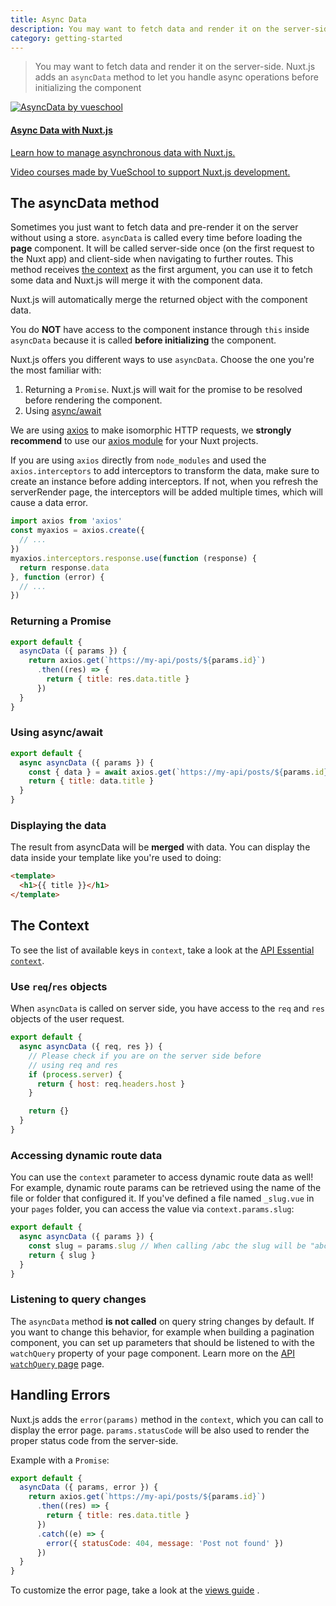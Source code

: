 ```yaml
---
title: Async Data
description: You may want to fetch data and render it on the server-side. Nuxt.js adds an `asyncData` method to let you handle async operations before setting the component data.
category: getting-started
---
```


> You may want to fetch data and render it on the server-side. Nuxt.js adds an `asyncData` method to let you handle async operations before initializing the component

<div>
  <a href="https://vueschool.io/courses/async-data-with-nuxtjs?friend=nuxt" target="_blank" class="Promote">
    <img src="/async-data-with-nuxtjs.png" srcset="/async-data-with-nuxtjs-2x.png 2x" alt="AsyncData by vueschool"/>
    <div class="Promote__Content">
      <h4 class="Promote__Content__Title">Async Data with Nuxt.js</h4>
      <p class="Promote__Content__Description">Learn how to manage asynchronous data with Nuxt.js.</p>
      <p class="Promote__Content__Signature">Video courses made by VueSchool to support Nuxt.js development.</p>
    </div>
  </a>
</div>

## The asyncData method

Sometimes you just want to fetch data and pre-render it on the server without using a store.
`asyncData` is called every time before loading the **page** component.
It will be called server-side once (on the first request to the Nuxt app) and client-side when navigating to further routes.
This method receives [the context](/api/context) as the first argument, you can use it to fetch some data and Nuxt.js will merge it with the component data.

Nuxt.js will automatically merge the returned object with the component data.

<div class="Alert Alert--orange">

You do **NOT** have access to the component instance through `this` inside `asyncData` because it is called **before initializing** the component.

</div>

Nuxt.js offers you different ways to use `asyncData`. Choose the one you're the most familiar with:

1. Returning a `Promise`. Nuxt.js will wait for the promise to be resolved before rendering the component.
2. Using [async/await](https://javascript.info/async-await)

<div class="Alert Alert--grey">

We are using [axios](https://github.com/mzabriskie/axios) to make isomorphic HTTP requests, we <strong>strongly recommend</strong> to use our [axios module](https://axios.nuxtjs.org/) for your Nuxt projects.

</div>

If you are using `axios` directly from `node_modules` and used the `axios.interceptors` to add interceptors to transform the data, make sure to create an instance before adding interceptors. If not, when you refresh the serverRender page,  the interceptors will be added multiple times, which will cause a data error.

```js
import axios from 'axios'
const myaxios = axios.create({
  // ...
})
myaxios.interceptors.response.use(function (response) {
  return response.data
}, function (error) {
  // ...
})
```

### Returning a Promise

```js
export default {
  asyncData ({ params }) {
    return axios.get(`https://my-api/posts/${params.id}`)
      .then((res) => {
        return { title: res.data.title }
      })
  }
}
```

### Using async/await

```js
export default {
  async asyncData ({ params }) {
    const { data } = await axios.get(`https://my-api/posts/${params.id}`)
    return { title: data.title }
  }
}
```


### Displaying the data

The result from asyncData will be **merged** with data.
You can display the data inside your template like you're used to doing:

```html
<template>
  <h1>{{ title }}</h1>
</template>
```

## The Context

To see the list of available keys in `context`, take a look at the [API Essential `context`](/api/context).

### Use `req`/`res` objects

When `asyncData` is called on server side, you have access to the `req` and `res` objects of the user request.

```js
export default {
  async asyncData ({ req, res }) {
    // Please check if you are on the server side before
    // using req and res
    if (process.server) {
      return { host: req.headers.host }
    }

    return {}
  }
}
```

### Accessing dynamic route data

You can use the `context` parameter to access dynamic route data as well!
For example, dynamic route params can be retrieved using the name of the file or folder that configured it.
If you've defined a file named `_slug.vue` in your `pages` folder, you can access the value via `context.params.slug`:

```js
export default {
  async asyncData ({ params }) {
    const slug = params.slug // When calling /abc the slug will be "abc"
    return { slug }
  }
}
```


### Listening to query changes

The `asyncData` method **is not called** on query string changes by default.
If you want to change this behavior, for example when building a pagination component,
you can set up parameters that should be listened to with the `watchQuery` property of your page component.
Learn more on the [API `watchQuery` page](/api/pages-watchquery) page.

## Handling Errors

Nuxt.js adds the `error(params)` method in the `context`, which you can call to display the error page. `params.statusCode` will be also used to render the proper status code from the server-side.

Example with a `Promise`:

```js
export default {
  asyncData ({ params, error }) {
    return axios.get(`https://my-api/posts/${params.id}`)
      .then((res) => {
        return { title: res.data.title }
      })
      .catch((e) => {
        error({ statusCode: 404, message: 'Post not found' })
      })
  }
}
```


To customize the error page, take a look at the [views guide](/guide/views#layouts) .
